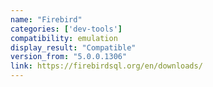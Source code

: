 ```yaml
---
name: "Firebird"
categories: ['dev-tools']
compatibility: emulation
display_result: "Compatible"
version_from: "5.0.0.1306"
link: https://firebirdsql.org/en/downloads/
---
```



